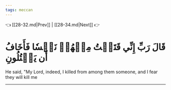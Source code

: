 ```yaml
---
tags: meccan
---
```


👈 [[28-32.md|Prev]] | [[28-34.md|Next]] 👉

# قَالَ رَبِّ إِنِّي قَتَلۡتُ مِنۡهُمۡ نَفۡسٗا فَأَخَافُ أَن يَقۡتُلُونِ

He said, "My Lord, indeed, I killed from among them someone, and I fear they will kill me

---

